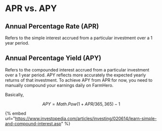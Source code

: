 # APR vs. APY

## Annual Percentage Rate \(APR\) 

Refers to the simple interest accrued from a particular investment over a 1 year period.

## Annual Percentage Yield \(APY\) 

Refers to the compounded interest accrued from a particular investment over a 1 year period. APY reflects more accurately the expected yearly returns of that investment. To achieve APY from APR for now,  you need to manually compound your earnings daily on FarmHero. 



Basically, 

$$
APY = Math. Pow(1+APR/365, 365) - 1
$$



{% embed url="https://www.investopedia.com/articles/investing/020614/learn-simple-and-compound-interest.asp" %}



